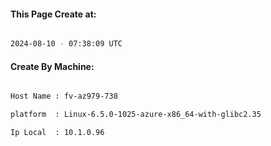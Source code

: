 
   
#### This Page Create at:

```bash

2024-08-10 - 07:38:09 UTC

```

#### Create By Machine:

```bash

Host Name : fv-az979-738

platform  : Linux-6.5.0-1025-azure-x86_64-with-glibc2.35

Ip Local  : 10.1.0.96

```

